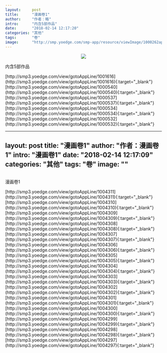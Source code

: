 ```yaml
---
layout:     post
title:      "漫画卷1"
author:     "作者：略"
intro:      "内含5部作品"
date:       "2018-02-14 12:17:20"
categories: "其他"
tags:       "卷"
image:      "http://smp.yoedge.com/smp-app/resource/viewImage/1000262appline.png"
---
```

<div style="text-align: center">
<p><img src="http://smp.yoedge.com/smp-app/resource/viewImage/1000262appline.png"/></p>
</div>
<p class="post-meta">
<span>内含5部作品</span>
</p>
[http://smp3.yoedge.com/view/gotoAppLine/1001616](http://smp3.yoedge.com/view/gotoAppLine/1001616){:target="_blank"}
[http://smp3.yoedge.com/view/gotoAppLine/1000540](http://smp3.yoedge.com/view/gotoAppLine/1000540){:target="_blank"}
[http://smp3.yoedge.com/view/gotoAppLine/1000537](http://smp3.yoedge.com/view/gotoAppLine/1000537){:target="_blank"}
[http://smp3.yoedge.com/view/gotoAppLine/1000534](http://smp3.yoedge.com/view/gotoAppLine/1000534){:target="_blank"}
[http://smp3.yoedge.com/view/gotoAppLine/1000532](http://smp3.yoedge.com/view/gotoAppLine/1000532){:target="_blank"}


---
layout:     post
title:      "漫画卷1"
author:     "作者：漫画卷1"
intro:      "漫画卷1"
date:       "2018-02-14 12:17:09"
categories: "其他"
tags:       "卷"
image:      ""
---
<div style="text-align: center">
<p><img src=""/></p>
</div>
<p class="post-meta">
<span>漫画卷1</span>
</p>
[http://smp3.yoedge.com/view/gotoAppLine/1004311](http://smp3.yoedge.com/view/gotoAppLine/1004311){:target="_blank"}
[http://smp3.yoedge.com/view/gotoAppLine/1004310](http://smp3.yoedge.com/view/gotoAppLine/1004310){:target="_blank"}
[http://smp3.yoedge.com/view/gotoAppLine/1004309](http://smp3.yoedge.com/view/gotoAppLine/1004309){:target="_blank"}
[http://smp3.yoedge.com/view/gotoAppLine/1004308](http://smp3.yoedge.com/view/gotoAppLine/1004308){:target="_blank"}
[http://smp3.yoedge.com/view/gotoAppLine/1004307](http://smp3.yoedge.com/view/gotoAppLine/1004307){:target="_blank"}
[http://smp3.yoedge.com/view/gotoAppLine/1004306](http://smp3.yoedge.com/view/gotoAppLine/1004306){:target="_blank"}
[http://smp3.yoedge.com/view/gotoAppLine/1004305](http://smp3.yoedge.com/view/gotoAppLine/1004305){:target="_blank"}
[http://smp3.yoedge.com/view/gotoAppLine/1004304](http://smp3.yoedge.com/view/gotoAppLine/1004304){:target="_blank"}
[http://smp3.yoedge.com/view/gotoAppLine/1004303](http://smp3.yoedge.com/view/gotoAppLine/1004303){:target="_blank"}
[http://smp3.yoedge.com/view/gotoAppLine/1004302](http://smp3.yoedge.com/view/gotoAppLine/1004302){:target="_blank"}
[http://smp3.yoedge.com/view/gotoAppLine/1004301](http://smp3.yoedge.com/view/gotoAppLine/1004301){:target="_blank"}
[http://smp3.yoedge.com/view/gotoAppLine/1004300](http://smp3.yoedge.com/view/gotoAppLine/1004300){:target="_blank"}
[http://smp3.yoedge.com/view/gotoAppLine/1004299](http://smp3.yoedge.com/view/gotoAppLine/1004299){:target="_blank"}
[http://smp3.yoedge.com/view/gotoAppLine/1004298](http://smp3.yoedge.com/view/gotoAppLine/1004298){:target="_blank"}
[http://smp3.yoedge.com/view/gotoAppLine/1004297](http://smp3.yoedge.com/view/gotoAppLine/1004297){:target="_blank"}



